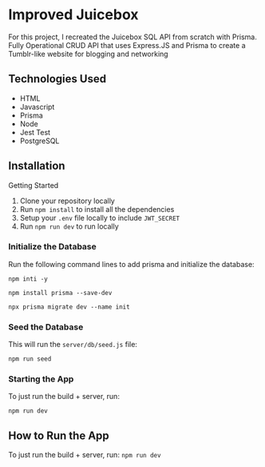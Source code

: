 # Improved Juicebox

For this project, I recreated the Juicebox SQL API from scratch with Prisma. Fully Operational CRUD API that uses Express.JS and Prisma to create a Tumblr-like website for blogging and networking

## Technologies Used
* HTML 
* Javascript
* Prisma
* Node
* Jest Test
* PostgreSQL

## Installation

Getting Started

1. Clone your repository locally
2. Run `npm install` to install all the dependencies
3. Setup your `.env` file locally to include `JWT_SECRET`
4. Run `npm run dev` to run locally

### Initialize the Database
Run the following command lines to add prisma and initialize the database:
```
npm inti -y
```
```
npm install prisma --save-dev
```
```
npx prisma migrate dev --name init
```

### Seed the Database

This will run the `server/db/seed.js` file:
```
npm run seed
```

### Starting the App

To just run the build + server, run:
```
npm run dev
```

## How to Run the App

To just run the build + server, run:
`npm run dev`

